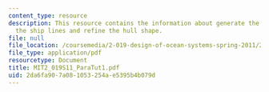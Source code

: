 ```yaml
---
content_type: resource
description: This resource contains the information about generate the hull, generate
  the ship lines and refine the hull shape.
file: null
file_location: /coursemedia/2-019-design-of-ocean-systems-spring-2011/2da6fa907a081053254ae5395b4b079d_MIT2_019S11_ParaTut1.pdf
file_type: application/pdf
resourcetype: Document
title: MIT2_019S11_ParaTut1.pdf
uid: 2da6fa90-7a08-1053-254a-e5395b4b079d
---
```

